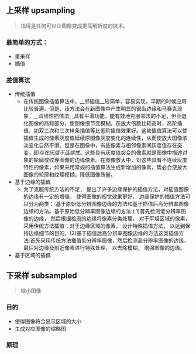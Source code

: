 ## 上采样 upsampling
> 指得是任何可以让图像变成更高解析度的技术。

### 最简单的方式：
- 重采样
- 插值

### 差值算法
- 传统插值
  - 在传统图像插值算法中，__邻插值__较简单，容易实现，早期的时候应用比较普遍。但是，该方法会在新图像中产生明显的锯齿边缘和马赛克现象。__双线性插值法__具有平滑功能，能有效地克服邻法的不足，但会退化图像的高频部分，使图像细节变模糊。在放大倍数比较高时，高阶插值，如双三次和三次样条插值等比低阶插值效果好。这些插值算法可以使插值生成的像素灰度值延续原图像灰度变化的连续性，从而使放大图像浓淡变化自然平滑。但是在图像中，有些像素与相邻像素间灰度值存在突变，即*存在灰度不连续性*。这些具有灰度值突变的像素就是图像中描述对象的轮廓或纹理图像的边缘像素。在图像放大中，对这些具有不连续灰度特性的像素，如果采用常规的插值算法生成新增加的像素，势必会使放大图像的轮廓和纹理模糊，降低图像质量。
- 基于边缘的插值
  - 为了克服传统方法的不足， 提出了许多边缘保护的插值方法，对插值图像的边缘有一定的增强， 使得图像的视觉效果更好， 边缘保护的插值方法可以分为两类： 基于原始低分辨图像边缘的方法和基于插值后高分辨率图像边缘的方法。基于原始低分辨率图像边缘的方法:( 1)首先检测低分辨率图像的边缘， 然后根据检测的边缘将像素分类处理， 对于平坦区域的像素，采用传统方法插值；对于边缘区域的像素， 设计特殊插值方法， 以达到保持边缘细节的目的。(2)基于插值后高分辨率图像边缘的方法这类插值方法:首先采用传统方法插值低分辨率图像，然后检测高分辨率图像的边缘，最后对边缘及附近像素进行特殊处理， 以去除模糊， 增强图像的边缘。
- 基于区域的插值

## 下采样 subsampled
> 缩小图像

### 目的
- 使得图像符合显示区域的大小
- 生成对应图像的缩略图

### 原理